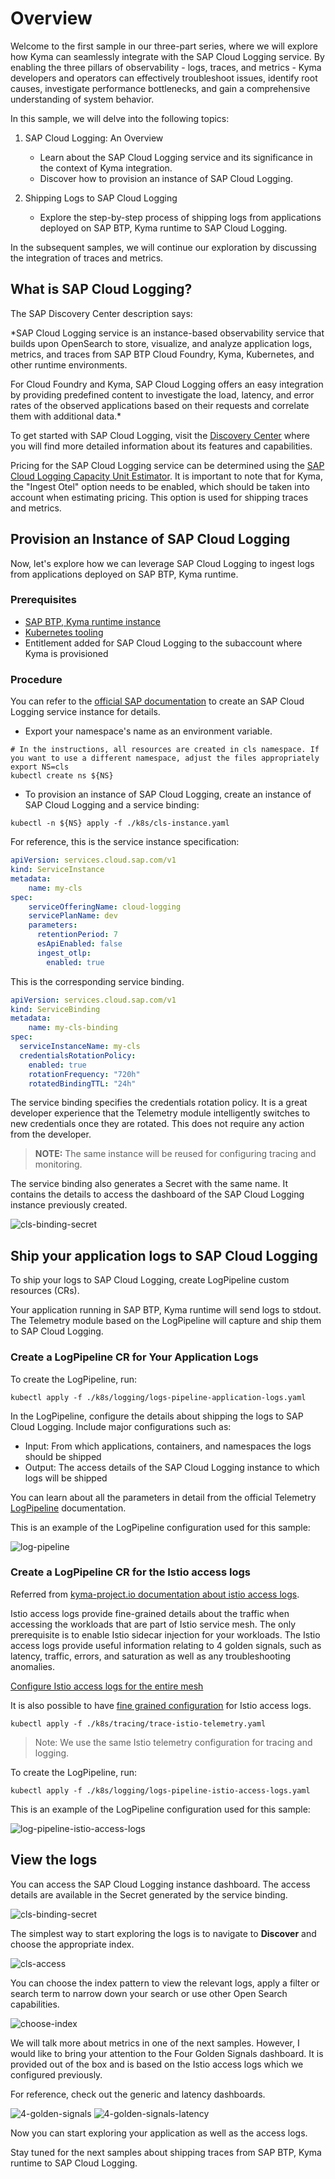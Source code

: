 # Overview

Welcome to the first sample in our three-part series, where we will explore how Kyma can seamlessly integrate with the SAP Cloud Logging service. By enabling the three pillars of observability - logs, traces, and metrics - Kyma developers and operators can effectively troubleshoot issues, identify root causes, investigate performance bottlenecks, and gain a comprehensive understanding of system behavior.

In this sample, we will delve into the following topics:

1. SAP Cloud Logging: An Overview
   - Learn about the SAP Cloud Logging service and its significance in the context of Kyma integration.
   - Discover how to provision an instance of SAP Cloud Logging.

2. Shipping Logs to SAP Cloud Logging
   - Explore the step-by-step process of shipping logs from applications deployed on SAP BTP, Kyma runtime to SAP Cloud Logging.

In the subsequent samples, we will continue our exploration by discussing the integration of traces and metrics.

## What is SAP Cloud Logging?

The SAP Discovery Center description says:

*SAP Cloud Logging service is an instance-based observability service that builds upon OpenSearch to store, visualize, and analyze application logs, metrics, and traces from SAP BTP Cloud Foundry, Kyma, Kubernetes, and other runtime environments.

For Cloud Foundry and Kyma, SAP Cloud Logging offers an easy integration by providing predefined content to investigate the load, latency, and error rates of the observed applications based on their requests and correlate them with additional data.*

To get started with SAP Cloud Logging, visit the [Discovery Center](https://discovery-center.cloud.sap/serviceCatalog/cloud-logging?service_plan=overall-(large,-standard,-and-dev)&region=all&commercialModel=cloud&tab=feature) where you will find more detailed information about its features and capabilities.

Pricing for the SAP Cloud Logging service can be determined using the [SAP Cloud Logging Capacity Unit Estimator](https://sap-cloud-logging-estimator.cfapps.us10.hana.ondemand.com/). It is important to note that for Kyma, the "Ingest Otel" option needs to be enabled, which should be taken into account when estimating pricing. This option is used for shipping traces and metrics.

## Provision an Instance of SAP Cloud Logging

Now, let's explore how we can leverage SAP Cloud Logging to ingest logs from applications deployed on SAP BTP, Kyma runtime.

### Prerequisites

- [SAP BTP, Kyma runtime instance](../prerequisites/README.md#kyma)
- [Kubernetes tooling](../prerequisites/README.md#kubernetes)
- Entitlement added for SAP Cloud Logging to the subaccount where Kyma is provisioned

### Procedure

You can refer to the [official SAP documentation](https://help.sap.com/docs/cloud-logging/cloud-logging/create-sap-cloud-logging-instance-through-sap-btp-service-operator?version=Cloud) to create an SAP Cloud Logging service instance for details.

- Export your namespace's name as an environment variable.

```shell
# In the instructions, all resources are created in cls namespace. If you want to use a different namespace, adjust the files appropriately
export NS=cls
kubectl create ns ${NS}
```

- To provision an instance of SAP Cloud Logging, create an instance of SAP Cloud Logging and a service binding:

```shell
kubectl -n ${NS} apply -f ./k8s/cls-instance.yaml
```

For reference, this is the service instance specification:

```yaml
apiVersion: services.cloud.sap.com/v1
kind: ServiceInstance
metadata:
    name: my-cls
spec:
    serviceOfferingName: cloud-logging
    servicePlanName: dev
    parameters:
      retentionPeriod: 7
      esApiEnabled: false
      ingest_otlp:
        enabled: true
```

This is the corresponding service binding.

```yaml
apiVersion: services.cloud.sap.com/v1
kind: ServiceBinding
metadata:
    name: my-cls-binding
spec:
  serviceInstanceName: my-cls
  credentialsRotationPolicy:
    enabled: true
    rotationFrequency: "720h"
    rotatedBindingTTL: "24h"
```

The service binding specifies the credentials rotation policy. It is a great developer experience that the Telemetry module intelligently switches to new credentials once they are rotated. This does not require any action from the developer.

> **NOTE:** The same instance will be reused for configuring tracing and monitoring.

The service binding also generates a Secret with the same name. It contains the details to access the dashboard of the SAP Cloud Logging instance previously created.

![cls-binding-secret](./assets/cls-binding-secret.png)

## Ship your application logs to SAP Cloud Logging

To ship your logs to SAP Cloud Logging, create LogPipeline custom resources (CRs).

Your application running in SAP BTP, Kyma runtime will send logs to stdout. The Telemetry module based on the LogPipeline will capture and ship them to SAP Cloud Logging.

### Create a LogPipeline CR for Your Application Logs

To create the LogPipeline, run:

```shell
kubectl apply -f ./k8s/logging/logs-pipeline-application-logs.yaml
```

In the LogPipeline, configure the details about shipping the logs to SAP Cloud Logging. Include major configurations such as:

- Input: From which applications, containers, and namespaces the logs should be shipped
- Output: The access details of the SAP Cloud Logging instance to which logs will be shipped

You can learn about all the parameters in detail from the official Telemetry [LogPipeline](https://kyma-project.io/#/telemetry-manager/user/resources/02-logpipeline?id=custom-resource-parameters) documentation.

This is an example of the LogPipeline configuration used for this sample:

![log-pipeline](./assets/log-pipeline-app-logs.png)

### Create a LogPipeline CR for the Istio access logs

Referred from [kyma-project.io documentation about istio access logs](https://kyma-project.io/#/istio/user/tutorials/01-45-enable-istio-access-logs).

Istio access logs provide fine-grained details about the traffic when accessing the workloads that are part of Istio service mesh. The only prerequisite is to enable Istio sidecar injection for your workloads. The Istio access logs provide useful information relating to 4 golden signals, such as latency, traffic, errors, and saturation as well as any troubleshooting anomalies.

[Configure Istio access logs for the entire mesh](https://kyma-project.io/#/istio/user/tutorials/01-45-enable-istio-access-logs?id=configure-istio-access-logs-for-the-entire-mesh)

It is also possible to have [fine grained configuration](https://kyma-project.io/#/istio/user/tutorials/01-45-enable-istio-access-logs?id=configuration) for Istio access logs.

```shell
kubectl apply -f ./k8s/tracing/trace-istio-telemetry.yaml
```

> Note: We use the same Istio telemetry configuration for tracing and logging.

To create the LogPipeline, run:

```shell
kubectl apply -f ./k8s/logging/logs-pipeline-istio-access-logs.yaml
```

This is an example of the LogPipeline configuration used for this sample:

![log-pipeline-istio-access-logs](./assets/log-pipeline-istio-access-logs.png)

## View the logs

You can access the SAP Cloud Logging instance dashboard. The access details are available in the Secret generated by the service binding.

![cls-binding-secret](./assets/cls-binding-secret.png)

The simplest way to start exploring the logs is to navigate to **Discover** and choose the appropriate index.

![cls-access](./assets/cls-access.png)

You can choose the index pattern to view the relevant logs, apply a filter or search term to narrow down your search or use other Open Search capabilities.

![choose-index](./assets/choose-index.png)

We will talk more about metrics in one of the next samples. However, I would like to bring your attention to the Four Golden Signals dashboard. It is provided out of the box and is based on the Istio access logs which we configured previously.

For reference, check out the generic and latency dashboards.

![4-golden-signals](./assets/kyma-4-golden-signals.png)
![4-golden-signals-latency](./assets/kyma-4-golden-signals-latency.png)

Now you can start exploring your application as well as the access logs.

Stay tuned for the next samples about shipping traces from SAP BTP, Kyma runtime to SAP Cloud Logging.
